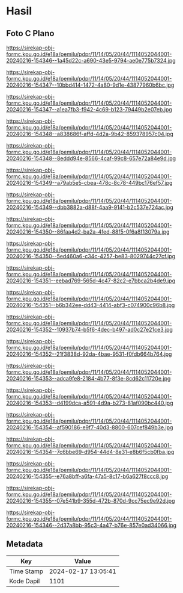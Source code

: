 # Hasil

## Foto C Plano

https://sirekap-obj-formc.kpu.go.id/e18a/pemilu/pdpr/11/14/05/20/44/1114052044001-20240216-154346--1a45d22c-a690-43e5-9794-ae0e775b7324.jpg

https://sirekap-obj-formc.kpu.go.id/e18a/pemilu/pdpr/11/14/05/20/44/1114052044001-20240216-154347--10bbd414-1472-4a80-9d1e-43877960b6bc.jpg

https://sirekap-obj-formc.kpu.go.id/e18a/pemilu/pdpr/11/14/05/20/44/1114052044001-20240216-154347--a1ea7fb3-f942-4c69-b123-79449b2e07eb.jpg

https://sirekap-obj-formc.kpu.go.id/e18a/pemilu/pdpr/11/14/05/20/44/1114052044001-20240216-154348--a838686f-affd-4d2a-9b42-859378957c04.jpg

https://sirekap-obj-formc.kpu.go.id/e18a/pemilu/pdpr/11/14/05/20/44/1114052044001-20240216-154348--8eddd94e-8566-4caf-99c8-657e72a84e9d.jpg

https://sirekap-obj-formc.kpu.go.id/e18a/pemilu/pdpr/11/14/05/20/44/1114052044001-20240216-154349--a79ab5e5-cbea-478c-8c78-449bc176ef57.jpg

https://sirekap-obj-formc.kpu.go.id/e18a/pemilu/pdpr/11/14/05/20/44/1114052044001-20240216-154349--dbb3882a-d88f-4aa9-9141-b2c537e724ac.jpg

https://sirekap-obj-formc.kpu.go.id/e18a/pemilu/pdpr/11/14/05/20/44/1114052044001-20240216-154350--86faa4d2-ba2a-4fed-88f5-0f6a8f13079a.jpg

https://sirekap-obj-formc.kpu.go.id/e18a/pemilu/pdpr/11/14/05/20/44/1114052044001-20240216-154350--5ed460a6-c34c-4257-be83-8029744c27cf.jpg

https://sirekap-obj-formc.kpu.go.id/e18a/pemilu/pdpr/11/14/05/20/44/1114052044001-20240216-154351--eebad769-565d-4c47-82c2-e7bbca2b4de9.jpg

https://sirekap-obj-formc.kpu.go.id/e18a/pemilu/pdpr/11/14/05/20/44/1114052044001-20240216-154351--b6b342ee-dd43-4414-abf3-c074900c96b8.jpg

https://sirekap-obj-formc.kpu.go.id/e18a/pemilu/pdpr/11/14/05/20/44/1114052044001-20240216-154352--10937b74-b5f6-4dec-b497-ad0c27e21ce3.jpg

https://sirekap-obj-formc.kpu.go.id/e18a/pemilu/pdpr/11/14/05/20/44/1114052044001-20240216-154352--21f3838d-92da-4bae-9531-f0fdb664b764.jpg

https://sirekap-obj-formc.kpu.go.id/e18a/pemilu/pdpr/11/14/05/20/44/1114052044001-20240216-154353--adca9fe8-2184-4b77-8f3e-8cd62c11720e.jpg

https://sirekap-obj-formc.kpu.go.id/e18a/pemilu/pdpr/11/14/05/20/44/1114052044001-20240216-154353--d4199dca-a591-4d9a-b273-81af090bc440.jpg

https://sirekap-obj-formc.kpu.go.id/e18a/pemilu/pdpr/11/14/05/20/44/1114052044001-20240216-154354--af590186-e9f7-40d3-8800-607cef849b3e.jpg

https://sirekap-obj-formc.kpu.go.id/e18a/pemilu/pdpr/11/14/05/20/44/1114052044001-20240216-154354--7c6bbe69-d954-44d4-8e31-e8b6f5cb0fba.jpg

https://sirekap-obj-formc.kpu.go.id/e18a/pemilu/pdpr/11/14/05/20/44/1114052044001-20240216-154355--e76a8bff-a6fa-47a5-8c17-b6a627f8ccc8.jpg

https://sirekap-obj-formc.kpu.go.id/e18a/pemilu/pdpr/11/14/05/20/44/1114052044001-20240216-154355--07e541b9-355d-472b-870d-9cc75ec9e92d.jpg

https://sirekap-obj-formc.kpu.go.id/e18a/pemilu/pdpr/11/14/05/20/44/1114052044001-20240216-154346--2d37a8bb-95c3-4a47-b76e-857e0ad34066.jpg


## Metadata

| Key        | Value               |
| ---------- | ------------------- |
| Time Stamp | 2024-02-17 13:05:41 |
| Kode Dapil | 1101                |



